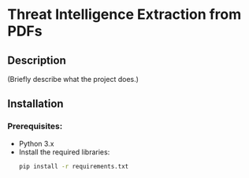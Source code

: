 # Threat Intelligence Extraction from PDFs

## Description
(Briefly describe what the project does.)

## Installation

### Prerequisites:
- Python 3.x
- Install the required libraries:
  ```bash
  pip install -r requirements.txt
